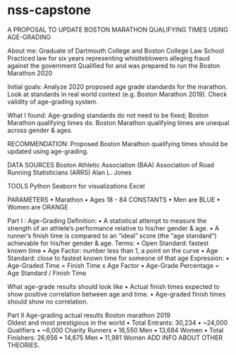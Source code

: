 # nss-capstone
A PROPOSAL TO UPDATE BOSTON MARATHON QUALIFYING TIMES USING AGE-GRADING

About me:
Graduate of Dartmouth College and Boston College Law School
Practiced law for six years representing whistleblowers alleging fraud against the government
Qualified for and was prepared to run the Boston Marathon 2020

Initial goals:
Analyze 2020 proposed age grade standards for the marathon.
Look at standards in real world context (e.g. Boston Marathon 2019).
Check validity of age-grading system.

 What I found:
Age-grading standards do not need to be fixed; Boston Marathon qualifying times do.
Boston Marathon qualifying times are unequal across gender & ages.

RECOMMENDATION: Proposed Boston Marathon qualifying times should be updated using age-grading.

DATA SOURCES
Boston Athletic Association (BAA)
Association of Road Running Statisticians (ARRS)
Alan L. Jones 

TOOLS
Python
Seaborn for visualizations
Excel

PARAMETERS
•	Marathon
•	Ages 18 - 84
CONSTANTS
•	Men are BLUE
•	Women are ORANGE

Part I :  Age-Grading
Definition:
•	A statistical attempt to measure the strength of an athlete’s performance relative to his/her gender & age.
•	A runner’s finish time is compared to an “ideal” score (the “age standard”) achievable for his/her gender & age.
Terms:
•	Open Standard: fastest known time
•	Age Factor: number less than 1, a point on the curve
•	Age Standard: close to fastest known time for someone of that age
Expression:
•	Age-Graded Time = Finish Time x  Age Factor
•	Age-Grade Percentage = Age Standard / Finish Time

What age-grade results should look like
•	Actual finish times expected to show positive correlation between age and time.
•	Age-graded finish times should show no correlation.

Part II   Age-grading actual results
Boston marathon 2019  
Oldest and most prestigious in the world
•	Total Entrants: 30,234
•	~24,000 Qualifiers
•	~6,000 Charity Runners
•	16,550 Men
•	13,684 Women
•	Total Finishers: 26,656
•	14,675 Men
•	11,981 Women
ADD INFO ABOUT OTHER THEORIES.


